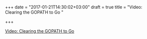 +++
date = "2017-01-21T14:30:02+03:00"
draft = true
title = "Video: Clearing the GOPATH to Go "

+++

<p><a href="https://vimeo.com/200469720">Video: Clearing the GOPATH to Go </a></p>
